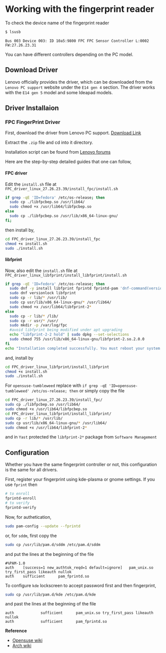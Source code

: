 # Working with the fingerprint reader

To check the device name of the fingerprint reader
```bash
$ lsusb
```
```
Bus 003 Device 003: ID 10a5:9800 FPC FPC Sensor Controller L:0002 FW:27.26.23.31
```
You can have different controllers depending on the PC model.


## Download Driver
Lenovo officially provides the driver, which can be downloaded from the `Lenovo PC support` website under the `E14 gen 4` section. The driver works with the `E14 gen 5` model and some Ideapad models.

## Driver Installaion

### FPC FingerPrint Driver
First, download the driver from Lenovo PC support. [Download Link](https://download.lenovo.com/pccbbs/mobiles/r1slm02w.zip)

Extract the `.zip` file and cd into it directory.

Installation script can be found from [Lenovo forums](https://forums.lenovo.com/t5/Fedora/Fingerprint-reader-FPC-10a5-9800-IdeaBook-15-G4-IPA/m-p/5255485?page=1#6242266)

Here are the step-by-step detailed guides that one can follow, 

#### FPC driver

Edit the `install.sh` file at `FPC_driver_linux_27.26.23.39/install_fpc/install.sh`
```bash
if grep -qE 'ID=fedora' /etc/os-release; then
  sudo cp ./libfpcbep.so /usr/lib64/
  sudo chmod +x /usr/lib64/libfpcbep.so
else
  sudo cp ./libfpcbep.so /usr/lib/x86_64-linux-gnu/
fi;
```
then install by,
```bash
cd FPC_driver_linux_27.26.23.39/install_fpc
chmod +x install.sh
sudo ./install.sh
```

#### libfprint

Now, also edit the `install.sh` file at `FPC_driver_linux_libfprint/install_libfprint/install.sh`
```bash
if grep -qE 'ID=fedora' /etc/os-release; then
  sudo dnf -y install libfprint fprintd fprintd-pam 'dnf-command(versionlock)'
  sudo dnf versionlock libfprint
  sudo cp -r lib/* /usr/lib/
  sudo cp usr/lib/x86_64-linux-gnu/* /usr/lib64/
  sudo chmod +x /usr/lib64/libfprint-2*
else
  sudo cp -r lib/* /lib/
  sudo cp -r usr/* /usr/
  sudo mkdir -p /var/log/fpc
  #avoid libfprint being modified under apt upgrading
  echo "libfprint-2-2 hold" | sudo dpkg --set-selections
  sudo chmod 755 /usr/lib/x86_64-linux-gnu/libfprint-2.so.2.0.0
fi
echo "Installation completed successfully. You must reboot your system."
```
and, install by

```bash
cd FPC_driver_linux_libfprint/install_libfprint
chmod +x install.sh
sudo ./install.sh
```


For `opensuse-tumbleweed` replace with `if grep -qE 'ID=opensuse-tumbleweed' /etc/os-release; then`
or simply copy the file
```bash
cd FPC_driver_linux_27.26.23.39/install_fpc/
sudo cp ./libfpcbep.so /usr/lib64/
sudo chmod +x /usr/lib64/libfpcbep.so
cd FPC_driver_linux_libfprint/install_libfprint/
sudo cp -r lib/* /usr/lib/
sudo cp usr/lib/x86_64-linux-gnu/* /usr/lib64/
sudo chmod +x /usr/lib64/libfprint-2*
```
and in `Yast` protected the `libfprint-2*` package from `Software Management`

## Configuration
Whether you have the same fingerprint controller or not, this configuration is the same for all drivers.

First, register your fingerprint using kde-plasma or gnome settings.
If you use `fprint` then
```bash
# to enroll
fprintd-enroll
# to verify
fprintd-verify
```
Now, for authetication,
```bash
sudo pam-config --update --fprintd
```

or, for `sddm`, first copy the

```bash
sudo cp /usr/lib/pam.d/sddm /etc/pam.d/sddm
```

and put the lines at the beginning of the file

```
#%PAM-1.0
auth    [success=1 new_authtok_reqd=1 default=ignore]   pam_unix.so try_first_pass likeauth nullok
auth    sufficient      pam_fprintd.so
```
To configure `kde` lockscreen to accept password first and then fingerprint,

```bash
sudo cp /usr/lib/pam.d/kde /etc/pam.d/kde
```

and past the lines at the beginning of the file
```
auth 			sufficient  	pam_unix.so try_first_pass likeauth nullok
auth 			sufficient  	pam_fprintd.so
```

**Reference**

- [Opensuse wiki](https://en.opensuse.org/SDB:Using_fingerprint_authentication)
- [Arch wiki](https://wiki.archlinux.org/title/fprint)
